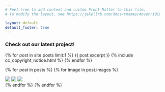 ```yaml
---
# Feel free to add content and custom Front Matter to this file.
# To modify the layout, see https://jekyllrb.com/docs/themes/#overriding-theme-defaults

layout: default
default_footer: true
---
```

<h3 id="main_page">Check out our latest project!</h3>
{% for post in site.posts limit:1 %}
  {{ post.excerpt }}
  {% include cc_copyright_notice.html %}
{% endfor %}

{% for post in posts %}
  {% for image in post.images %}
    <div class="lightbox" id="lightbox{{ forloop.index }}">
      <div class="table">
        <div class="table-cell">
          <img class="close" src="{{ image }}" />
          <img class="next" src="/img/next.svg" />
          <img class="prev" src="/img/prev.svg" />
          <div class="item" style="background: url('{{ image }}') center center no-repeat; background-size: cover;">
          </div>
        </div>
      </div>
    </div>
  {% endfor %}
{% endfor %}

<!--
$('.next').click(function(){
  $(this).closest('.lightbox').hide().next().show();
});
-->
